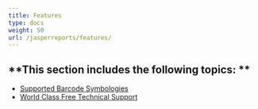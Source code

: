 ```yaml
---
title: Features
type: docs
weight: 50
url: /jasperreports/features/
---
```


**This section includes the following topics:
**
---------------------------------------------
- [Supported Barcode Symbologies](/barcode/jasperreports/supported-barcode-symbologies/) 
- [World Class Free Technical Support](/barcode/jasperreports/world-class-free-technical-support/) 
